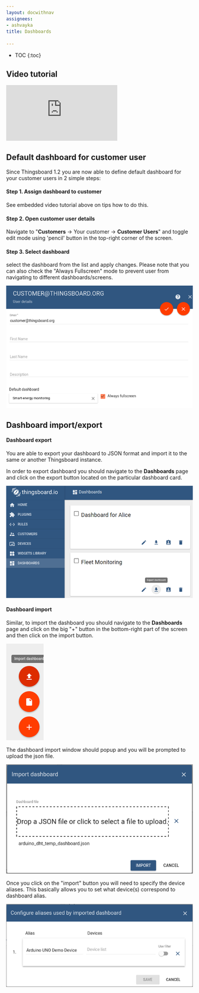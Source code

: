```yaml
---
layout: docwithnav
assignees:
- ashvayka
title: Dashboards

---
```


* TOC
{:toc}

## Video tutorial

<div id="video">  
    <div id="video_wrapper">
        <iframe src="https://www.youtube.com/embed/KMsODExqeIw" frameborder="0" allowfullscreen></iframe>
    </div>
</div>

## Default dashboard for customer user

Since Thingsboard 1.2 you are now able to define default dashboard for your customer users in 2 simple steps:

#### Step 1. Assign dashboard to customer

See embedded video tutorial above on tips how to do this.

#### Step 2. Open customer user details

Navigate to "**Customers** -> Your customer -> **Customer Users**" and toggle edit mode using 'pencil' button in the top-right corner of the screen.

#### Step 3. Select dashboard 

select the dashboard from the list and apply changes. Please note that you can also check the "Always Fullscreen" mode 
to prevent user from navigating to different dashboards/screens. 

![image](/images/user-guide/ui/default-dashboard.png)

## Dashboard import/export

#### Dashboard export

You are able to export your dashboard to JSON format and import it to the same or another Thingsboard instance.

In order to export dashboard you should navigate to the **Dashboards** page and click on the export button located on the particular dashboard card.
 
![image](/images/user-guide/ui/export-dashboard.png)

#### Dashboard import

Similar, to import the dashboard you should navigate to the **Dashboards** page and click on the big "+" button in the bottom-right part of the screen and then click on the import button. 

![image](/images/user-guide/ui/import-dashboard.png)

The dashboard import window should popup and you will be prompted to upload the json file.

![image](/images/user-guide/ui/import-dashboard-window.png)

Once you click on the "import" button you will need to specify the device aliases. 
This basically allows you to set what device(s) correspond to dashboard alias.

![image](/images/user-guide/ui/import-dashboard-aliases.png)

